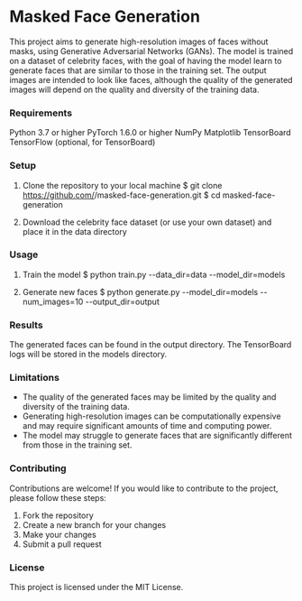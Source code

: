 # Masked Face Generation
This project aims to generate high-resolution images of faces without masks, using Generative Adversarial Networks (GANs). The model is trained on a dataset of celebrity faces, with the goal of having the model learn to generate faces that are similar to those in the training set. The output images are intended to look like faces, although the quality of the generated images will depend on the quality and diversity of the training data.

### Requirements
Python 3.7 or higher
PyTorch 1.6.0 or higher
NumPy
Matplotlib
TensorBoard
TensorFlow (optional, for TensorBoard)

### Setup
1. Clone the repository to your local machine
$ git clone https://github.com/<username>/masked-face-generation.git
$ cd masked-face-generation
 
2. Download the celebrity face dataset (or use your own dataset) and place it in the data directory
    
### Usage
  
1. Train the model
$ python train.py --data_dir=data --model_dir=models

2. Generate new faces
$ python generate.py --model_dir=models --num_images=10 --output_dir=output

  
### Results
The generated faces can be found in the output directory. The TensorBoard logs will be stored in the models directory.
 

### Limitations
- The quality of the generated faces may be limited by the quality and diversity of the training data.
- Generating high-resolution images can be computationally expensive and may require significant amounts of time and computing power.
- The model may struggle to generate faces that are significantly different from those in the training set.
  
  
### Contributing
Contributions are welcome! If you would like to contribute to the project, please follow these steps:

1. Fork the repository
2. Create a new branch for your changes
3. Make your changes
4. Submit a pull request
  
### License
This project is licensed under the MIT License.
